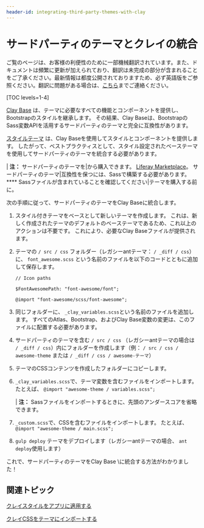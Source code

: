 ```yaml
---
header-id: integrating-third-party-themes-with-clay
---
```


# サードパーティのテーマとクレイの統合

<p class="alert alert-info"><span class="wysiwyg-color-blue120">ご覧のページは、お客様の利便性のために一部機械翻訳されています。また、ドキュメントは頻繁に更新が加えられており、翻訳は未完成の部分が含まれることをご了承ください。最新情報は都度公開されておりますため、必ず英語版をご参照ください。翻訳に問題がある場合は、<a href="mailto:support-content-jp@liferay.com">こちら</a>までご連絡ください。</span></p>

[TOC levels=1-4]

[Clay Base](https://github.com/liferay/liferay-portal/tree/7.1.x/modules/apps/frontend-theme/frontend-theme-styled/src/main/resources/META-INF/resources/_styled/css/clay) は、テーマに必要なすべての機能とコンポーネントを提供し、Bootstrapのスタイルを継承します。 その結果、Clay Baseは、BootstrapのSass変数APIを活用するサードパーティのテーマと完全に互換性があります。

[スタイルテーマ](https://github.com/liferay/liferay-portal/tree/7.1.x/modules/apps/frontend-theme/frontend-theme-styled) は、Clay Baseを使用してスタイルとコンポーネントを提供します。 したがって、ベストプラクティスとして、スタイル設定されたベーステーマを使用してサードパーティのテーマを統合する必要があります。

| **注：** サードパーティのテーマを|から購入できます。 [Liferay Marketplace](https://web.liferay.com/marketplace)。 サードパーティのテーマ|互換性を保つには、Sassで構築する必要があります。 **** Sassファイルが含まれていることを確認してください|テーマを購入する前に。

次の手順に従って、サードパーティのテーマをClay Baseに統合します。

1.  スタイル付きテーマをベースとして新しいテーマを作成します。 これは、新しく作成されたテーマのデフォルトのベーステーマであるため、これ以上のアクションは不要です。 これにより、必要なClay Baseファイルが提供されます。

2.  テーマの `/ src / css` フォルダー（レガシーantテーマ： `/ _diff / css`）に、 `font_awesome.scss` という名前のファイルを以下のコードとともに追加して保存します。
   
        // Icon paths
       
        $FontAwesomePath: "font-awesome/font";
       
        @import "font-awesome/scss/font-awesome";

3.  同じフォルダーに、 `_clay_variables.scss`という名前のファイルを追加します。 すべてのAtlas、Bootstrap、およびClay Base変数の変更は、このファイルに配置する必要があります。

4.  サードパーティのテーマを含む `/ src / css` （レガシーantテーマの場合は `/ _diff / css`）内にフォルダーを作成します（例： `/ src / css / awesome-theme` または `/ _diff / css / awesome-テーマ`）

5.  テーマのCSSコンテンツを作成したフォルダーにコピーします。

6.  `_clay_variables.scss`で、テーマ変数を含むファイルをインポートします。 たとえば、 `@import "awesome-theme / variables.scss";`

    | **注：** Sassファイルをインポートするときに、先頭のアンダースコアを省略できます。

7.  `_custom.scss`で、CSSを含むファイルをインポートします。 たとえば、 `@import "awesome-theme / main.scss";`

8.  `gulp deploy` テーマをデプロイします（レガシーantテーマの場合、 `ant deploy`使用します）

これで、サードパーティのテーマをClay Base \に統合する方法がわかりました！

## 関連トピック

[クレイスタイルをアプリに適用する](/docs/7-1/tutorials/-/knowledge_base/t/applying-clay-styles-to-your-app)

[クレイCSSをテーマにインポートする](/docs/7-1/tutorials/-/knowledge_base/t/importing-clay-css-into-a-theme)
